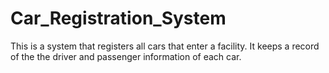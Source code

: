# Car_Registration_System
This is a system that registers all cars that enter a facility. It keeps a record of the the driver and passenger information of each car.
